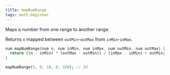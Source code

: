 ```yaml
---
title: mapNumRange
tags: math,beginner
---
```


Maps a number from one range to another range.

Returns `n` mapped between `outMin`-`outMax` from `inMin`-`inMax`.

```dart
num mapNumRange(num n, num inMin, num inMax, num outMin, num outMax) {
  return ((n - inMin) * (outMax - outMin)) / (inMax - inMin) + outMin;
}
```

```dart
mapNumRange(5, 0, 10, 0, 100); // 50
```
